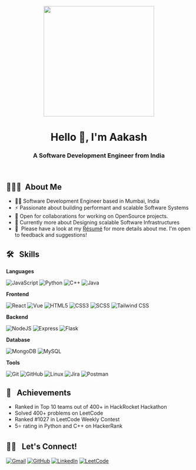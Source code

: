 
<div align="center" ><img  width="300" src="https://cdn.dribbble.com/users/1805542/screenshots/4596376/laptop.gif"  ></div>

<h1 align="center">Hello 👋, I'm Aakash </h1>
<h3 align="center">A Software Development Engineer from India</h3>

</br>

<!--
<img align="right" alt="Coding" width="350" height="250" src="https://media.giphy.com/media/qgQUggAC3Pfv687qPC/giphy.gif"> 
-->

## 👨🏻‍💻 &nbsp;About Me

- 👨‍💻 Software Development Engineer based in Mumbai, India
- ⚡ Passionate about building performant and scalable Software Systems
- 🔭 Open for collaborations for working on OpenSource projects.
- 🌱 Currently more about Designing scalable Software Infrastructures
- 📄 &nbsp;Please have a look at my [Résumé](https://instahyre-2.s3-ap-south-1.amazonaws.com/media/resume/2381689/aee3f8baaf/Aakash_Sondagar.pdf) for more details about me. I'm open to feedback and suggestions!


## 🛠 &nbsp; Skills

**Languages**

![JavaScript](https://img.shields.io/badge/JavaScript-F7DF1E?style=for-the-badge&logo=javascript&logoColor=black)
![Python](https://img.shields.io/badge/Python-3776AB?style=for-the-badge&logo=python&logoColor=white)
![C++](https://img.shields.io/badge/C%2B%2B-00599C?style=for-the-badge&logo=c%2B%2B&logoColor=white) 
![Java](https://img.shields.io/badge/Java-ED8B00?style=for-the-badge&logo=openjdk&logoColor=white)

**Frontend** 

![React](https://img.shields.io/badge/React-20232A?style=for-the-badge&logo=react&logoColor=61DAFB)
![Vue](https://img.shields.io/badge/Vue.js-35495E?style=for-the-badge&logo=vue.js&logoColor=4FC08D)
![HTML5](https://img.shields.io/badge/HTML5-E34F26?style=for-the-badge&logo=html5&logoColor=white)
![CSS3](https://img.shields.io/badge/CSS3-1572B6?style=for-the-badge&logo=css3&logoColor=white)
![SCSS](https://img.shields.io/badge/Sass-CC6699?style=for-the-badge&logo=sass&logoColor=white)
![Tailwind CSS](https://img.shields.io/badge/Tailwind_CSS-38B2AC?style=for-the-badge&logo=tailwind-css&logoColor=white)



**Backend**

![NodeJS](https://img.shields.io/badge/Node.js-43853D?style=for-the-badge&logo=node.js&logoColor=white)
![Express](https://img.shields.io/badge/Express.js-404D59?style=for-the-badge)
![Flask](https://img.shields.io/badge/Flask-000000?style=for-the-badge&logo=flask&logoColor=white)

**Database** 

![MongoDB](https://img.shields.io/badge/MongoDB-4EA94B?style=for-the-badge&logo=mongodb&logoColor=white)
![MySQL](https://img.shields.io/badge/MySQL-005C84?style=for-the-badge&logo=mysql&logoColor=white)

**Tools**

![Git](https://img.shields.io/badge/Git-F05032?style=for-the-badge&logo=git&logoColor=white)
![GitHub](https://img.shields.io/badge/GitHub-100000?style=for-the-badge&logo=github&logoColor=white)
![Linux](https://img.shields.io/badge/Linux-FCC624?style=for-the-badge&logo=linux&logoColor=black)
![Jira](https://img.shields.io/badge/Jira-0052CC?style=for-the-badge&logo=Jira&logoColor=white)
![Postman](https://img.shields.io/badge/Postman-FF6C37?style=for-the-badge&logo=Postman&logoColor=white)

## 🌟 &nbsp; Achievements

- Ranked in Top 10 teams out of 400+ in HackRocket Hackathon
- Solved 400+ problems on LeetCode 
- Ranked #1027 in LeetCode Weekly Contest
- 5⭐ rating in Python and C++ on HackerRank

## 🤝🏻 &nbsp; Let's Connect!

[![Gmail](https://img.shields.io/badge/Gmail-D14836?style=for-the-badge&logo=gmail&logoColor=white)](mailto:aakashsondar@gmail.com)
[![GitHub](https://img.shields.io/badge/GitHub-100000?style=for-the-badge&logo=github&logoColor=white)](https://github.com/Aakash-Sondagar) 
[![LinkedIn](https://img.shields.io/badge/LinkedIn-0077B5?style=for-the-badge&logo=linkedin&logoColor=white)](https://www.linkedin.com/in/aakash-sondagar/)
[![LeetCode](https://img.shields.io/badge/-LeetCode-FFA116?style=for-the-badge&logo=LeetCode&logoColor=black)](https://leetcode.com/Aakash_Sondagar/)

<!--
## 📈 GitHub Statistics
<p align="center">
    <img align="center" src="https://github-readme-streak-stats.herokuapp.com/?user=Aakash-Sondagar&theme=github-dark-blue" alt="Aakash-Sondagar" />
    <img align="center" src="https://github-readme-stats.vercel.app/api?username=Aakash-Sondagar&theme=github_dark&show_icons=true&locale=en" alt="Aakash-Sondagar" />
</p>
 -->
